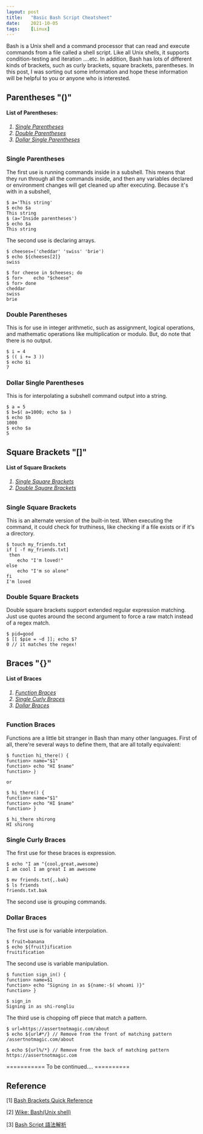 ```yaml
---
layout: post
title:   "Basic Bash Script Cheatsheet"
date:    2021-10-05
tags:    [Linux]
---
```

Bash is a Unix shell and a command processor that can read and execute commands from a file called a shell script. Like all Unix shells, it supports condition-testing and iteration ….etc. In addition, Bash has lots of different kinds of brackets, such as curly brackets, square brackets, parentheses. In this post, I was sorting out some information and hope these information will be helpful to you or anyone who is interested.

## Parentheses "()" ##

<h4><a name="TableContent"></a>List of Parentheses:</h4>
<h6><ol>
    <li><a href="#SingleParentheses">Single Parentheses</a></li>
    <li><a href="#DoubleParentheses">Double Parentheses</a></li>
    <li><a href="#DollarSingleParentheses">Dollar Single Parentheses</a></li>
</ol></h6>

### <a name="SingleParentheses">Single Parentheses</a> ###

The first use is running commands inside in a subshell. This means that they run through all the commands inside, and then any variables declared or environment changes will get cleaned up after executing. Because it's with in a subshell, 
<pre class="highlight"><code class="hljs"><span class="nb">$ a='This string'
$ echo $a
This string
$ (a='Inside parentheses')
$ echo $a
This string</span></code></pre>

The second use is declaring arrays. 
<pre class="highlight"><code class="hljs"><span class="nb">$ cheeses=('cheddar' 'swiss' 'brie')
$ echo ${cheeses[2]}
swiss

$ for cheese in $cheeses; do
$ for>    echo "$cheese"
$ for> done
cheddar
swiss
brie
</span></code></pre>

### <a name="DoubleParentheses">Double Parentheses</a> ###
This is for use in integer arithmetic, such as assignment, logical operations, and mathematic operations like multiplication or modulo. But, do note that there is no output.

<pre class="highlight"><code class="hljs"><span class="nb">$ i = 4
$ (( i += 3 ))
$ echo $i
7
</span></code></pre>

### <a name="DollarSingleParentheses">Dollar Single Parentheses</a> ###
This is for interpolating a subshell command output into a string.

<pre class="highlight"><code class="hljs"><span class="nb">$ a = 5
$ b=$( a=1000; echo $a )
$ echo $b
1000
$ echo $a
5
</span></code></pre>

## Square Brackets "[]" ##

<h4><a name="TableContent"></a>List of Square Brackets</h4>
<h6><ol>
    <li><a href="#SingleSquare">Single Square Brackets</a></li>
    <li><a href="#DoubleSquare">Double Square Brackets</a></li>
</ol></h6>

### <a name="SingleSquare">Single Square Brackets</a> ###

This is an alternate version of the built-in test. When executing the command, it could check for truthiness, like checking if a file exists or if it's a directory.
<pre class="highlight"><code class="hljs"><span class="nb">$ touch my_friends.txt
if [ -f my_friends.txt]
 then
    echo "I'm loved!"
else
    echo "I'm so alone"
fi
I'm loved
</span></code></pre>

### <a name="DoubleSquare">Double Square Brackets</a> ###
Double square brackets support extended regular expression matching. Just use quotes around the second argument to force a raw match instead of a regex match. 

<pre class="highlight"><code class="hljs"><span class="nb">$ pid=good
$ [[ $pie = ~d ]]; echo $?
0 // it matches the regex!
</span></code></pre>

## Braces "{}" ##
<h4><a name="TableContent"></a>List of Braces</h4>
<h6><ol>
    <li><a href="#Function">Function Braces</a></li>
    <li><a href="#SingleCurly">Single Curly Braces</a></li>
    <li><a href="#DollarBraces">Dollar Braces</a></li>
</ol></h6>

### <a name="Function">Function Braces</a> ###

Functions are a little bit stranger in Bash than many other languages. First of all, there're several ways to define them, that are all totally equivalent:

<pre class="highlight"><code class="hljs"><span class="nb">$ function hi_there() {
function> name="$1"
function> echo "HI $name"
function> }

or 

$ hi_there() {
function> name="$1"
function> echo "HI $name"
function> }

$ hi_there shirong
HI shirong
</span></code></pre>

### <a name="SingleCurly">Single Curly Braces</a> ###
The first use for these braces is expression.

<pre class="highlight"><code class="hljs"><span class="nb">$ echo "I am "{cool,great,awesome}
I am cool I am great I am awesome

$ mv friends.txt{,.bak}
$ ls friends
friends.txt.bak
</span></code></pre>

The second use is grouping commands.

### <a name="DollarBraces">Dollar Braces</a> ###
The first use is for variable interpolation.

<pre class="highlight"><code class="hljs"><span class="nb">$ fruit=banana
$ echo ${fruit}ification
fruitification
</span></code></pre>

The second use is variable manipulation.
<pre class="highlight"><code class="hljs"><span class="nb">$ function sign_in() {
function> name=$1
function> echo "Signing in as ${name:-$( whoami )}"
function> }

$ sign_in
Signing in as shi-rongliu
</span></code></pre>

The third use is chopping off piece that match a pattern.
<pre class="highlight"><code class="hljs"><span class="nb">$ url=https://assertnotmagic.com/about
$ echo ${url#*/} // Remove from the front of matching pattern
/assertnotmagic.com/about

$ echo ${url%/*} // Remove from the back of matching pattern
https://assertnotmagic.com
</span></code></pre>

=========== To be continued…. ==========

## Reference ##

[1] [Bash Brackets Quick Reference](https://www.assertnotmagic.com/2018/06/20/bash-brackets-quick-reference/)

[2] [Wike: Bash(Unix shell)](https://en.wikipedia.org/wiki/Bash_(Unix_shell))

[3] [Bash Script 語法解析](https://medium.com/vswe/bash-shell-script-cheat-sheet-15ce3cb1b2c7)


